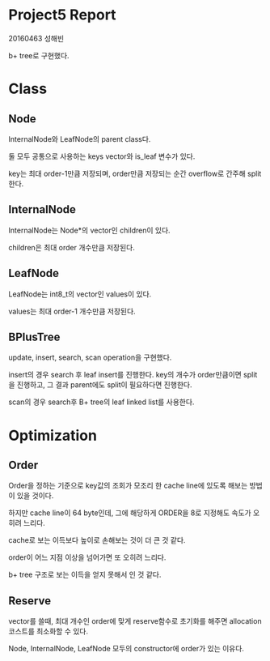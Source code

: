 # Project5 Report

20160463 성해빈



b+ tree로 구현했다. 



# Class

## Node

InternalNode와 LeafNode의 parent class다.

둘 모두 공통으로 사용하는 keys vector와 is_leaf 변수가 있다.

key는 최대 order-1만큼 저장되며, order만큼 저장되는 순간 overflow로 간주해 split한다.



## InternalNode

InternalNode는 Node*의 vector인 children이 있다.

children은 최대 order 개수만큼 저장된다.



## LeafNode

LeafNode는 int8_t의 vector인 values이 있다.

values는 최대 order-1 개수만큼 저장된다.



## BPlusTree

update, insert, search, scan operation을 구현했다.

insert의 경우 search 후 leaf insert를 진행한다. key의 개수가 order만큼이면 split을 진행하고, 그 결과 parent에도 split이 필요하다면 진행한다.

scan의 경우 search후 B+ tree의 leaf linked list를 사용한다.





# Optimization



## Order

Order을 정하는 기준으로 key값의 조회가 모조리 한 cache line에 있도록 해보는 방법이 있을 것이다.

하지만 cache line이 64 byte인데, 그에 해당하게 ORDER을 8로 지정해도 속도가 오히려 느리다.

cache로 보는 이득보다 높이로 손해보는 것이 더 큰 것 같다.

order이 어느 지점 이상을 넘어가면 또 오히려 느리다.

b+ tree 구조로 보는 이득을 얻지 못해서 인 것 같다.



## Reserve

vector를 쓸때, 최대 개수인 order에 맞게 reserve함수로 초기화를 해주면 allocation 코스트를 최소화할 수 있다. 

Node, InternalNode, LeafNode 모두의 constructor에 order가 있는 이유다.

